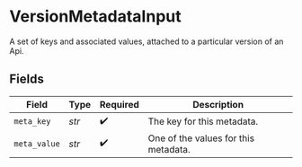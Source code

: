 # VersionMetadataInput

A set of keys and associated values, attached to a particular version of an Api.


## Fields

| Field                                | Type                                 | Required                             | Description                          |
| ------------------------------------ | ------------------------------------ | ------------------------------------ | ------------------------------------ |
| `meta_key`                           | *str*                                | :heavy_check_mark:                   | The key for this metadata.           |
| `meta_value`                         | *str*                                | :heavy_check_mark:                   | One of the values for this metadata. |
